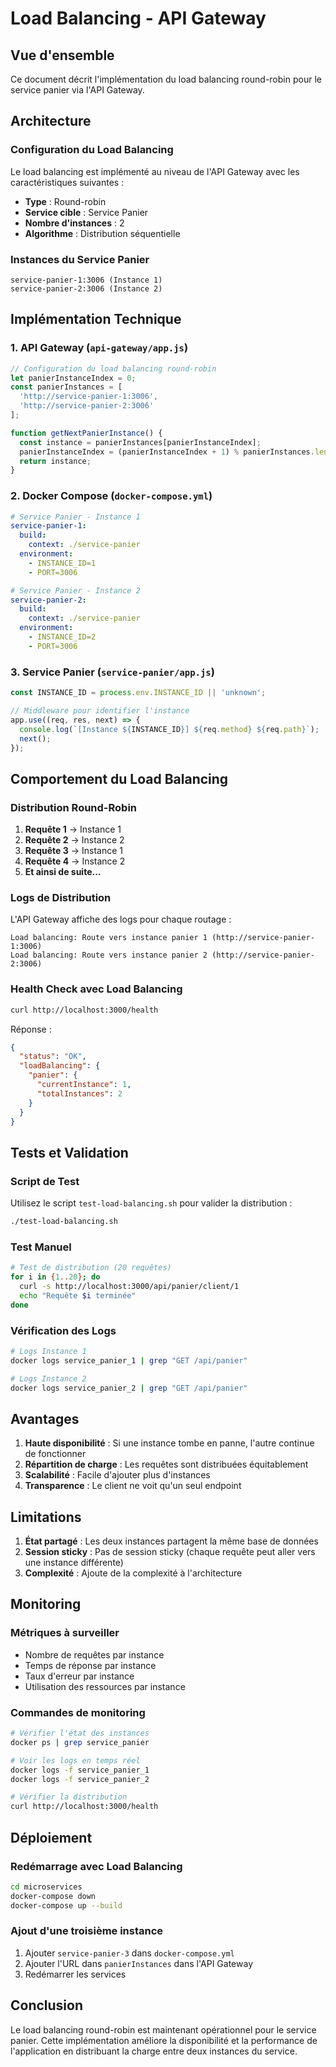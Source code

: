 # Load Balancing - API Gateway

## Vue d'ensemble

Ce document décrit l'implémentation du load balancing round-robin pour le service panier via l'API Gateway.

## Architecture

### Configuration du Load Balancing

Le load balancing est implémenté au niveau de l'API Gateway avec les caractéristiques suivantes :

- **Type** : Round-robin
- **Service cible** : Service Panier
- **Nombre d'instances** : 2
- **Algorithme** : Distribution séquentielle

### Instances du Service Panier

```
service-panier-1:3006 (Instance 1)
service-panier-2:3006 (Instance 2)
```

## Implémentation Technique

### 1. API Gateway (`api-gateway/app.js`)

```javascript
// Configuration du load balancing round-robin
let panierInstanceIndex = 0;
const panierInstances = [
  'http://service-panier-1:3006',
  'http://service-panier-2:3006'
];

function getNextPanierInstance() {
  const instance = panierInstances[panierInstanceIndex];
  panierInstanceIndex = (panierInstanceIndex + 1) % panierInstances.length;
  return instance;
}
```

### 2. Docker Compose (`docker-compose.yml`)

```yaml
# Service Panier - Instance 1
service-panier-1:
  build:
    context: ./service-panier
  environment:
    - INSTANCE_ID=1
    - PORT=3006

# Service Panier - Instance 2  
service-panier-2:
  build:
    context: ./service-panier
  environment:
    - INSTANCE_ID=2
    - PORT=3006
```

### 3. Service Panier (`service-panier/app.js`)

```javascript
const INSTANCE_ID = process.env.INSTANCE_ID || 'unknown';

// Middleware pour identifier l'instance
app.use((req, res, next) => {
  console.log(`[Instance ${INSTANCE_ID}] ${req.method} ${req.path}`);
  next();
});
```

## Comportement du Load Balancing

### Distribution Round-Robin

1. **Requête 1** → Instance 1
2. **Requête 2** → Instance 2  
3. **Requête 3** → Instance 1
4. **Requête 4** → Instance 2
5. **Et ainsi de suite...**

### Logs de Distribution

L'API Gateway affiche des logs pour chaque routage :

```
Load balancing: Route vers instance panier 1 (http://service-panier-1:3006)
Load balancing: Route vers instance panier 2 (http://service-panier-2:3006)
```

### Health Check avec Load Balancing

```bash
curl http://localhost:3000/health
```

Réponse :
```json
{
  "status": "OK",
  "loadBalancing": {
    "panier": {
      "currentInstance": 1,
      "totalInstances": 2
    }
  }
}
```

## Tests et Validation

### Script de Test

Utilisez le script `test-load-balancing.sh` pour valider la distribution :

```bash
./test-load-balancing.sh
```

### Test Manuel

```bash
# Test de distribution (20 requêtes)
for i in {1..20}; do
  curl -s http://localhost:3000/api/panier/client/1
  echo "Requête $i terminée"
done
```

### Vérification des Logs

```bash
# Logs Instance 1
docker logs service_panier_1 | grep "GET /api/panier"

# Logs Instance 2  
docker logs service_panier_2 | grep "GET /api/panier"
```

## Avantages

1. **Haute disponibilité** : Si une instance tombe en panne, l'autre continue de fonctionner
2. **Répartition de charge** : Les requêtes sont distribuées équitablement
3. **Scalabilité** : Facile d'ajouter plus d'instances
4. **Transparence** : Le client ne voit qu'un seul endpoint

## Limitations

1. **État partagé** : Les deux instances partagent la même base de données
2. **Session sticky** : Pas de session sticky (chaque requête peut aller vers une instance différente)
3. **Complexité** : Ajoute de la complexité à l'architecture

## Monitoring

### Métriques à surveiller

- Nombre de requêtes par instance
- Temps de réponse par instance
- Taux d'erreur par instance
- Utilisation des ressources par instance

### Commandes de monitoring

```bash
# Vérifier l'état des instances
docker ps | grep service_panier

# Voir les logs en temps réel
docker logs -f service_panier_1
docker logs -f service_panier_2

# Vérifier la distribution
curl http://localhost:3000/health
```

## Déploiement

### Redémarrage avec Load Balancing

```bash
cd microservices
docker-compose down
docker-compose up --build
```

### Ajout d'une troisième instance

1. Ajouter `service-panier-3` dans `docker-compose.yml`
2. Ajouter l'URL dans `panierInstances` dans l'API Gateway
3. Redémarrer les services

## Conclusion

Le load balancing round-robin est maintenant opérationnel pour le service panier. Cette implémentation améliore la disponibilité et la performance de l'application en distribuant la charge entre deux instances du service. 